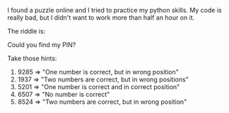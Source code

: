 I found a puzzle online and I tried to practice my python skills.
My code is really bad, but I didn't want to work more than half an hour on it.

The riddle is:

Could you find my PIN?

Take those hints:
1. 9285 => "One number is correct, but in wrong position"
2. 1937 => "Two numbers are correct, but in wrong positions"
3. 5201 => "One number is correct and in correct position"
4. 6507 => "No number is correct"
5. 8524 => "Two numbers are correct, but in wrong position"
